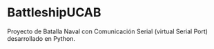 # BattleshipUCAB

Proyecto de Batalla Naval con Comunicación Serial (virtual Serial Port) desarrollado en Python.

